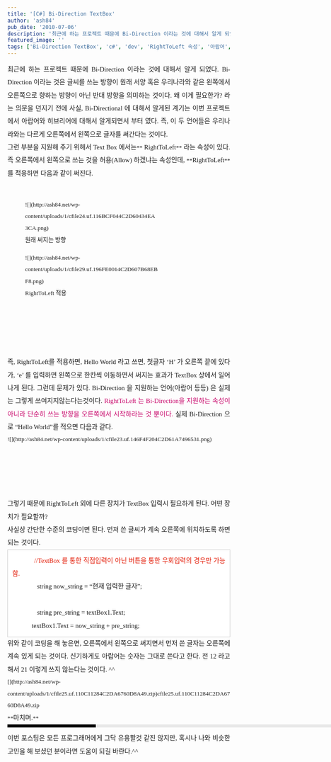 ```yaml
---
title: '[C#] Bi-Direction TextBox'
author: 'ash84'
pub_date: '2010-07-06'
description: '최근에 하는 프로젝트 때문에 Bi-Direction 이라는 것에 대해서 알게 되었다. Bi-Direction 이라는 것은 글씨를 쓰는 방향이 원래 서양 혹은 우리나라와 같은 왼쪽에서 오른쪽으로 향하는 방향이 아닌 반대 방향을 의미하는 것이다. 왜 이게 필요한가? 라는 의문을 던지기 전에 사실, Bi-'
featured_image: ''
tags: ['Bi-Direction TextBox', 'c#', 'dev', 'RightToLeft 속성', '아랍어', '히브리어']
---
```



<div style="TEXT-ALIGN: justify; LINE-HEIGHT: 2"><span style="FONT-SIZE: 10pt"><span style="font-family: Dotum; font-size: 11pt; ">최근에 하는 프로젝트 때문에 Bi-Direction 이라는 것에 대해서 알게 되었다. Bi-Direction 이라는 것은 글씨를 쓰는 방향이 원래 서양 혹은 우리나라와 같은 왼쪽에서 오른쪽으로 향하는 방향이 아닌 반대 방향을 의미하는 것이다. 왜 이게 필요한가? 라는 의문을 던지기 전에 사실, Bi-Directional 에 대해서 알게된 계기는 이번 프로젝트에서 아랍어와 히브리어에 대해서 알게되면서 부터 였다. 즉, 이 두 언어들은 우리나라와는 다르게 오른쪽에서 왼쪽으로 글자를 써간다는 것이다. </span></span></div><span style="font-size: 11pt; ">  
</span>

<div style="TEXT-ALIGN: justify; LINE-HEIGHT: 2"><span style="font-size: 11pt; ">  
</span></div><span style="font-size: 11pt; ">  
</span>

<div style="TEXT-ALIGN: justify; LINE-HEIGHT: 2"><span style="font-size: 11pt; ">  
</span></div><span style="font-size: 11pt; ">  
</span>

<div style="TEXT-ALIGN: justify; LINE-HEIGHT: 2"><span style="FONT-SIZE: 10pt"><span style="FONT-FAMILY: Dotum"><span style="font-size: 11pt; ">그런 부분을 지원해 주기 위해서 Text Box 에서는</span>**<span style="font-size: 11pt; "> RightToLeft</span>**<span style="font-size: 11pt; "> 라는 속성이 있다. 즉 오른쪽에서 왼쪽으로 쓰는 것을 허용(Allow) 하겠냐는 속성인데, </span>**<span style="font-size: 11pt; ">RightToLeft</span>**<span style="font-size: 11pt; ">를 적용하면 다음과 같이 써진다. </span></span></span></div><span style="font-size: 11pt; ">  
</span>

<div style="TEXT-ALIGN: justify; LINE-HEIGHT: 2"><span style="font-size: 11pt; ">  
</span></div><span style="font-size: 11pt; ">  
</span>

<div style="LINE-HEIGHT: 2"><span style="font-size: 11pt; ">  
</span><div style="TEXT-ALIGN: justify"><span style="FONT-SIZE: 10pt"><span style="font-family: Dotum; font-size: 11pt; "> </span></span></div><span style="FONT-SIZE: 10pt"><span style="FONT-FAMILY: Dotum"><figure class="wp-caption aligncenter" style="width: 300px">![](http://ash84.net/wp-content/uploads/1/cfile24.uf.116BCF044C2D60434EA3CA.png)<figcaption class="wp-caption-text">원래 써지는 방향</figcaption></figure>

</span></span>

</div><span style="font-size: 11pt; ">  
</span>

<div style="TEXT-ALIGN: justify; LINE-HEIGHT: 2"><span style="font-size: 11pt; ">  
</span></div><span style="font-size: 11pt; ">  
</span>

<div style="TEXT-ALIGN: justify; LINE-HEIGHT: 2"><span style="font-size: 11pt; ">  
</span></div><span style="font-size: 11pt; ">  
</span>

<div style="LINE-HEIGHT: 2"><span style="FONT-SIZE: 10pt"><span style="FONT-FAMILY: Dotum"><figure class="wp-caption aligncenter" style="width: 300px">![](http://ash84.net/wp-content/uploads/1/cfile29.uf.196FE0014C2D607B68EBF8.png)<figcaption class="wp-caption-text">RightToLeft 적용</figcaption></figure>

</span></span><span style="font-size: 11pt; ">  
</span><div style="TEXT-ALIGN: justify"><span style="font-size: 11pt; ">  
</span></div><span style="font-size: 11pt; ">  
</span>

<div style="TEXT-ALIGN: justify"><span style="font-size: 11pt; ">  
</span></div></div><span style="font-size: 11pt; ">  
</span>

<div style="TEXT-ALIGN: justify; LINE-HEIGHT: 2"><span style="FONT-SIZE: 10pt"><span style="FONT-FAMILY: Dotum"><span style="font-size: 11pt; ">즉, RightToLeft를 적용하면, Hello World 라고 쓰면, 첫글자 ‘H’ 가 오른쪽 끝에 있다가, ‘e’ 를 입력하면 왼쪽으로 한칸씩 이동하면서 써지는 효과가 TextBox 상에서 일어나게 된다. 그런데 문제가 있다. Bi-Direction 을 지원하는 언어(아랍어 등등) 은 실제는 그렇게 쓰여지지않는다는것이다. </span><font color="#c8056a"><span style="font-size: 11pt; ">RightToLeft 는 Bi-Direction을 지원하는 속성이 아니라 단순히 쓰는 방향을 오른쪽에서 시작하라는 것 뿐이다.</span></font><span style="font-size: 11pt; "> 실제 Bi-Direction 으로 “Hello World”를 적으면 다음과 같다. </span></span></span></div><span style="font-size: 11pt; ">  
</span>

<div style="TEXT-ALIGN: justify; LINE-HEIGHT: 2"><span style="font-size: 11pt; ">  
</span></div><span style="font-size: 11pt; ">  
</span>

<div style="LINE-HEIGHT: 2"><span style="FONT-SIZE: 10pt"><span style="FONT-FAMILY: Dotum">![](http://ash84.net/wp-content/uploads/1/cfile23.uf.146F4F204C2D61A7496531.png)

</span></span><span style="font-size: 11pt; ">  
</span><div style="TEXT-ALIGN: justify"><span style="font-size: 11pt; ">  
</span></div></div><span style="font-size: 11pt; ">  
</span>

<div style="TEXT-ALIGN: justify; LINE-HEIGHT: 2"><span style="font-size: 11pt; ">  
</span></div><span style="font-size: 11pt; ">  
</span>

<div style="TEXT-ALIGN: justify; LINE-HEIGHT: 2"><span style="FONT-SIZE: 10pt"><span style="font-family: Dotum; font-size: 11pt; ">그렇기 때문에 RightToLeft 외에 다른 장치가 TextBox 입력시 필요하게 된다. 어떤 장치가 필요할까?</span></span></div><span style="font-size: 11pt; ">  
</span>

<div style="TEXT-ALIGN: justify; LINE-HEIGHT: 2"><span style="FONT-SIZE: 10pt"><span style="font-family: Dotum; font-size: 11pt; ">사실상 간단한 수준의 코딩이면 된다. 먼저 쓴 글씨가 계속 오른쪽에 위치하도록 하면 되는 것이다. </span></span></div><span style="font-size: 11pt; ">  
</span>

<div style="TEXT-ALIGN: justify; LINE-HEIGHT: 2"><span style="font-size: 11pt; ">  
</span></div><span style="font-size: 11pt; ">  
</span>

<div style="TEXT-ALIGN: justify; LINE-HEIGHT: 2"><font color="#e31600"><span style="FONT-SIZE: 10pt"></span></font></div><span style="font-size: 11pt; ">  
</span>

<div class="txc-textbox" style="BORDER-BOTTOM: rgb(203,203,203) 1px solid; BORDER-LEFT: rgb(203,203,203) 1px solid; PADDING-BOTTOM: 10px; BACKGROUND-COLOR: rgb(255,255,255); PADDING-LEFT: 10px; PADDING-RIGHT: 10px; BORDER-TOP: rgb(203,203,203) 1px solid; BORDER-RIGHT: rgb(203,203,203) 1px solid; PADDING-TOP: 10px"><span style="font-size: 11pt; ">  
</span><div style="TEXT-ALIGN: justify; LINE-HEIGHT: 2"><font color="#e31600"><span style="FONT-SIZE: 10pt"><span style="font-family: Dotum; font-size: 11pt; ">            //TextBox 를 통한 직접입력이 아닌 버튼을 통한 우회입력의 경우만 가능함.</span></span></font><span style="FONT-SIZE: 10pt"><span style="font-family: Dotum; font-size: 11pt; "> </span></span></div><span style="font-size: 11pt; ">  
</span>

<div style="TEXT-ALIGN: justify; LINE-HEIGHT: 2"><span style="font-size: 11pt; ">  
</span></div><span style="font-size: 11pt; ">  
</span>

<div style="TEXT-ALIGN: justify; LINE-HEIGHT: 2; MARGIN-LEFT: 4em"><span style="FONT-SIZE: 10pt"><span style="font-family: Dotum; font-size: 11pt; ">string now_string = “현재 입력한 글자”;</span></span></div><span style="font-size: 11pt; ">  
</span>

<div style="LINE-HEIGHT: 2"><span style="font-size: 11pt; ">  
</span><div style="TEXT-ALIGN: justify"><span style="FONT-SIZE: 10pt"><span style="font-family: Dotum; font-size: 11pt; ">            </span></span></div></div><span style="font-size: 11pt; ">  
</span>

<div style="LINE-HEIGHT: 2; MARGIN-LEFT: 4em"><span style="font-size: 11pt; ">  
</span><div style="TEXT-ALIGN: justify"><span style="FONT-SIZE: 10pt"><span style="font-family: Dotum; font-size: 11pt; ">string pre_string = textBox1.Text;</span></span></div></div><span style="font-size: 11pt; ">  
</span>

<div style="LINE-HEIGHT: 2"><span style="font-size: 11pt; ">  
</span><div style="TEXT-ALIGN: justify"><span style="font-size: 11pt; ">  
</span></div><span style="font-size: 11pt; ">  
</span>

<div style="TEXT-ALIGN: justify"><span style="FONT-SIZE: 10pt"><span style="font-family: Dotum; font-size: 11pt; ">            textBox1.Text = now_string + pre_string;</span></span></div></div><span style="font-size: 11pt; ">  
</span>

<div style="TEXT-ALIGN: justify; LINE-HEIGHT: 2"></div></div><span style="font-size: 11pt; ">  
</span>

<div style="TEXT-ALIGN: justify; LINE-HEIGHT: 2"><span style="font-size: 11pt; ">  
</span></div><span style="font-size: 11pt; ">  
</span>

<div style="TEXT-ALIGN: justify; LINE-HEIGHT: 2"><span style="FONT-SIZE: 10pt"><span style="font-family: Dotum; font-size: 11pt; ">위와 같이 코딩을 해 놓은면, 오른쪽에서 왼쪽으로 써지면서 먼저 쓴 글자는 오른쪽에 계속 있게 되는 것이다. 신기하게도 아랍어는 숫자는 그대로 쓴다고 한다. 전 12 라고 해서 21 이렇게 쓰지 않는다는 것이다. ^^</span></span></div><span style="font-size: 11pt; ">  
</span>

<div style="TEXT-ALIGN: justify; LINE-HEIGHT: 2"><span style="FONT-SIZE: 10pt"><span style="FONT-FAMILY: Dotum">  
<span style="font-size: 11pt; ">  
</span></span></span></div><span style="font-size: 11pt; ">  
</span>

<div style="TEXT-ALIGN: justify; LINE-HEIGHT: 2"><span style="FONT-SIZE: 10pt"><span style="FONT-FAMILY: Dotum">  
<span style="font-size: 11pt; ">  
</span></span></span></div><span style="font-size: 11pt; ">  
</span>

<div style="TEXT-ALIGN: justify; LINE-HEIGHT: 2"><span style="FONT-SIZE: 10pt"><span style="FONT-FAMILY: Dotum">[](http://ash84.net/wp-content/uploads/1/cfile25.uf.110C11284C2DA6760D8A49.zip)cfile25.uf.110C11284C2DA6760D8A49.zip  
<span style="font-size: 11pt; ">  
</span></span></span></div><span style="font-size: 11pt; ">  
</span>

<div style="TEXT-ALIGN: justify; LINE-HEIGHT: 2"><span style="FONT-SIZE: 10pt"><span style="FONT-FAMILY: Dotum">  
<span style="font-size: 11pt; ">  
</span></span></span></div><span style="font-size: 11pt; ">  
</span>

<div style="TEXT-ALIGN: justify; LINE-HEIGHT: 2"><span style="FONT-SIZE: 10pt"><span style="FONT-FAMILY: Dotum">  
<span style="font-size: 11pt; ">  
</span></span></span></div><span style="font-size: 11pt; ">  
</span>

<div style="TEXT-ALIGN: justify; LINE-HEIGHT: 2"><span style="FONT-SIZE: 10pt"><span style="FONT-FAMILY: Dotum">**<span style="font-size: 11pt; ">마치며.</span>**</span></span></div><span style="font-size: 11pt; ">  
</span>

<div style="TEXT-ALIGN: justify; LINE-HEIGHT: 2"><span style="font-size: 11pt; ">  
</span><div><span style="font-size: 11pt; ">  
</span><div style="BORDER-LEFT: #000000 200px solid; PADDING-BOTTOM: 3px; BACKGROUND-COLOR: #e8e8e8; PADDING-LEFT: 6px; WIDTH: 690px; PADDING-RIGHT: 6px; FONT: bold 1pt/1 나눔고딕, Sans-serif; MARGIN-BOTTOM: 10px; HEIGHT: 1px; COLOR: #fff; PADDING-TOP: 3px"><span style="font-size:10pt;"><span style="FONT-FAMILY: Batang"><span style="FONT-SIZE: 11pt"></span></span></span></div><span style="font-size: 11pt; ">  
</span>

<div style="LINE-HEIGHT: 1.7"><span style="FONT-FAMILY: Dotum"><font color="#474747"></font><span style="FONT-SIZE: 10pt"><font color="#474747"></font><span style="FONT-FAMILY: Dotum"><font color="#474747"></font></span></span></span></div></div></div><span style="font-size: 11pt; ">  
</span>

<div style="TEXT-ALIGN: justify; LINE-HEIGHT: 2"><span style="FONT-SIZE: 10pt"><span style="font-family: Dotum; font-size: 11pt; ">이번 포스팅은 모든 프로그래머에게 그닥 유용할것 같진 않지만, 혹시나 나와 비슷한 고민을 해 보셨던 분이라면 도움이 되길 바란다.</span></span><span style="font-family: Dotum; font-size: 11pt; ">^^ </span></div>

